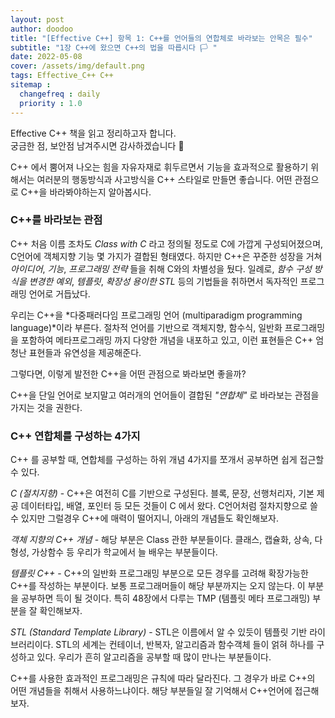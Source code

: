 ```yaml
---
layout: post
author: doodoo
title: "[Effective C++] 항목 1: C++를 언어들의 연합체로 바라보는 안목은 필수"
subtitle: "1장 C++에 왔으면 C++의 법을 따릅시다 🏳 "
date: 2022-05-08
cover: /assets/img/default.png
tags: Effective_C++ C++
sitemap :
  changefreq : daily
  priority : 1.0
---
```

Effective C++ 책을 읽고 정리하고자 합니다.<br>
궁금한 점, 보안점 남겨주시면 감사하겠습니다 🙇

C++ 에서 뿜어져 나오는 힘을 자유자재로 휘두르면서 기능을 효과적으로 활용하기 위해서는 여러분의 행동방식과 사고방식을 C++ 스타일로 만들면 좋습니다.
어떤 관점으로 C++을 바라봐야하는지 알아봅시다.

### C++를 바라보는 관점
C++ 처음 이름 조차도 *Class with C* 라고 정의될 정도로 C에 가깝게 구성되어졌으며, C언어에 객체지향 기능 몇 가지가 결합된 형태였다. 하지만 C++은 꾸준한 성장을 거쳐 *아이디어*, *기능*, *프로그래밍 전략* 들을 취해 C와의 차별성을 뒀다. 일례로, *함수 구성 방식을 변경한 예외*, *템플릿*, *확장성 용이한 STL* 등의 기법들을 취하면서 독자적인 프로그래밍 언어로 거듭났다.

우리는 C++을 *다중패러다임 프로그래밍 언어 (multiparadigm programming language)*이라 부른다. 절차적 언어를 기반으로 객체지향, 함수식, 일반화 프로그래밍을 포함하여 메타프로그래밍 까지 다양한 개념을 내포하고 있고, 이런 표현들은 C++ 엄청난 표현들과 유연성을 제공해준다.

그렇다면, 이렇게 발전한 C++을 어떤 관점으로 봐라보면 좋을까?

C++을 단일 언어로 보지말고 여러개의 언어들이 결합된 *"연합체"* 로 바라보는 관점을 가지는 것을 권한다.

### C++ 연합체를 구성하는 4가지

C++ 를 공부할 때, 연합체를 구성하는 하위 개념 4가지를 쪼개서 공부하면 쉽게 접근할 수 있다.

*C (절치지향)* - C++은 여전히 C를 기반으로 구성된다. 블록, 문장, 선행처리자, 기본 제공 데이터타입, 배열, 포인터 등 모든 것들이 C 에서 왔다. C언어처럼 절차지향으로 쓸 수 있지만 그럴경우 C++에 매력이 떨어지니, 아래의 개념들도 확인해보자.

*객체 지향의 C++ 개념* - 해당 부분은 Class 관한 부분들이다. 클래스, 캡슐화, 상속, 다형성, 가상함수 등 우리가 학교에서 늘 배우는 부분들이다.

*템플릿 C++* - C++의 일반화 프로그래밍 부분으로 모든 경우를 고려해 확장가능한 C++를 작성하는 부분이다. 보통 프로그래머들이 해당 부분까지는 오지 않는다. 이 부분을 공부하면 득이 될 것이다. 특히 48장에서 다루는 TMP (템플릿 메타 프로그래밍) 부분을 잘 확인해보자.

*STL (Standard Template Library)* - STL은 이름에서 알 수 있듯이 템플릿 기반 라이브러리이다. STL의 세계는 컨테이너, 반복자, 알고리즘과 함수객체 들이 얽혀 하나를 구성하고 있다. 우리가 흔히 알고리즘을 공부할 때 많이 만나는 부분들이다.

C++를 사용한 효과적인 프로그래밍은 규칙에 따라 달라진다. 그 경우가 바로 C++의 어떤 개념들을 취해서 사용하느냐이다. 해당 부분들일 잘 기억해서 C++언어에 접근해보자.
